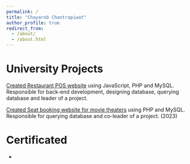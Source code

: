 ```yaml
---
permalink: /
title: "Chayarob Chantrapiwat"
author_profile: true
redirect_from: 
  - /about/
  - /about.html
---
```


University Projects
======
[Created Restaurant POS website](github.com/om2546/pos-hunsa)
using JavaScript, PHP and MySQL. 
Responsible for back-end development, designing database, querying database and leader of a project.

[Created Seat booking website for movie theaters](github.com/om2546/cine)
using PHP and MySQL. 
Responsible for querying database and co-leader of a project. (2023)

Certificated
======
- 